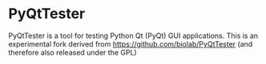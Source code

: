 PyQtTester
==========

PyQtTester is a tool for testing Python Qt (PyQt) GUI applications. This is
an experimental fork derived from https://github.com/biolab/PyQtTester (and
therefore also released under the GPL)

